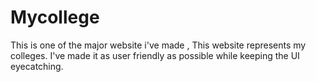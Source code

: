 # Mycollege

This is one of the major website i've made , This website represents my colleges. I've made it as user friendly as possible while keeping the UI eyecatching. 
